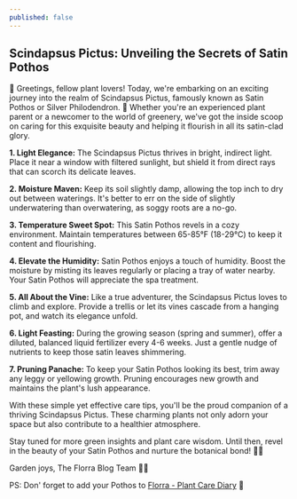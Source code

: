```yaml
---
published: false
---
```

## Scindapsus Pictus: Unveiling the Secrets of Satin Pothos

🌿 Greetings, fellow plant lovers! Today, we're embarking on an exciting journey into the realm of Scindapsus Pictus, famously known as Satin Pothos or Silver Philodendron. 🌱 Whether you're an experienced plant parent or a newcomer to the world of greenery, we've got the inside scoop on caring for this exquisite beauty and helping it flourish in all its satin-clad glory.

**1. Light Elegance:** The Scindapsus Pictus thrives in bright, indirect light. Place it near a window with filtered sunlight, but shield it from direct rays that can scorch its delicate leaves.

**2. Moisture Maven:** Keep its soil slightly damp, allowing the top inch to dry out between waterings. It's better to err on the side of slightly underwatering than overwatering, as soggy roots are a no-go.

**3. Temperature Sweet Spot:** This Satin Pothos revels in a cozy environment. Maintain temperatures between 65-85°F (18-29°C) to keep it content and flourishing.

**4. Elevate the Humidity:** Satin Pothos enjoys a touch of humidity. Boost the moisture by misting its leaves regularly or placing a tray of water nearby. Your Satin Pothos will appreciate the spa treatment.

**5. All About the Vine:** Like a true adventurer, the Scindapsus Pictus loves to climb and explore. Provide a trellis or let its vines cascade from a hanging pot, and watch its elegance unfold.

**6. Light Feasting:** During the growing season (spring and summer), offer a diluted, balanced liquid fertilizer every 4-6 weeks. Just a gentle nudge of nutrients to keep those satin leaves shimmering.

**7. Pruning Panache:** To keep your Satin Pothos looking its best, trim away any leggy or yellowing growth. Pruning encourages new growth and maintains the plant's lush appearance.

With these simple yet effective care tips, you'll be the proud companion of a thriving Scindapsus Pictus. These charming plants not only adorn your space but also contribute to a healthier atmosphere.

Stay tuned for more green insights and plant care wisdom. Until then, revel in the beauty of your Satin Pothos and nurture the botanical bond! 🌿🌱

Garden joys,
The Florra Blog Team 🌿🌿

PS: Don' forget to add your Pothos to [Florra - Plant Care Diary](https://florra.app) 💚